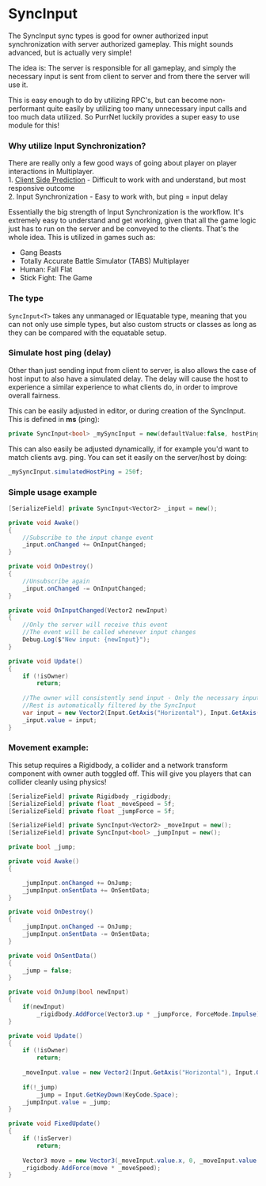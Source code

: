# SyncInput

The SyncInput sync types is good for owner authorized input synchronization with server authorized gameplay. This might sounds advanced, but is actually very simple!

The idea is: The server is responsible for all gameplay, and simply the necessary input is sent from client to server and from there the server will use it.

This is easy enough to do by utilizing RPC's, but can become non-performant quite easily by utilizing too many unnecessary input calls and too much data utilized. So PurrNet luckily provides a super easy to use module for this!

### Why utilize Input Synchronization?

There are really only a few good ways of going about player on player interactions in Multiplayer. \
1\. [Client Side Prediction](../../../tools/client-side-prediction/) - Difficult to work with and understand, but most responsive outcome\
2\. Input Synchronization - Easy to work with, but ping = input delay

Essentially the big strength of Input Synchronization is the workflow. It's extremely easy to understand and get working, given that all the game logic just has to run on the server and be conveyed to the clients. That's the whole idea. This is utilized in games such as:

* Gang Beasts
* Totally Accurate Battle Simulator (TABS) Multiplayer
* Human: Fall Flat
* Stick Fight: The Game

### The type

`SyncInput<T>` takes any unmanaged or IEquatable type, meaning that you can not only use simple types, but also custom structs or classes as long as they can be compared with the equatable setup.

### Simulate host ping (delay)

Other than just sending input from client to server, is also allows the case of host input to also have a simulated delay. The delay will cause the host to experience a similar experience to what clients do, in order to improve overall fairness.

This can be easily adjusted in editor, or during creation of the SyncInput. This is defined in **ms** (ping):

```csharp
private SyncInput<bool> _mySyncInput = new(defaultValue:false, hostPing:100f);
```

This can also easily be adjusted dynamically, if for example you'd want to match clients avg. ping. You can set it easily on the server/host by doing:

```csharp
_mySyncInput.simulatedHostPing = 250f;
```

### Simple usage example

```csharp
[SerializeField] private SyncInput<Vector2> _input = new();

private void Awake()
{
    //Subscribe to the input change event
    _input.onChanged += OnInputChanged;
}

private void OnDestroy()
{
    //Unsubscribe again
    _input.onChanged -= OnInputChanged;
}

private void OnInputChanged(Vector2 newInput)
{
    //Only the server will receive this event
    //The event will be called whenever input changes
    Debug.Log($"New input: {newInput}");
}

private void Update()
{
    if (!isOwner)
        return;
    
    //The owner will consistently send input - Only the necessary input changes will be sent
    //Rest is automatically filtered by the SyncInput
    var input = new Vector2(Input.GetAxis("Horizontal"), Input.GetAxis("Vertical"));
    _input.value = input;
}
```

### Movement example:

This setup requires a Rigidbody, a collider and a network transform component with owner auth toggled off. This will give you players that can collider cleanly using physics!

```csharp
[SerializeField] private Rigidbody _rigidbody;
[SerializeField] private float _moveSpeed = 5f;
[SerializeField] private float _jumpForce = 5f;

[SerializeField] private SyncInput<Vector2> _moveInput = new();
[SerializeField] private SyncInput<bool> _jumpInput = new();

private bool _jump;

private void Awake()
{

    _jumpInput.onChanged += OnJump;
    _jumpInput.onSentData += OnSentData;
}

private void OnDestroy()
{
    _jumpInput.onChanged -= OnJump;
    _jumpInput.onSentData -= OnSentData;
}

private void OnSentData()
{
    _jump = false;
}

private void OnJump(bool newInput)
{
    if(newInput)
        _rigidbody.AddForce(Vector3.up * _jumpForce, ForceMode.Impulse);
}

private void Update()
{
    if (!isOwner)
        return;
    
    _moveInput.value = new Vector2(Input.GetAxis("Horizontal"), Input.GetAxis("Vertical"));
    
    if(!_jump)
        _jump = Input.GetKeyDown(KeyCode.Space);
    _jumpInput.value = _jump;
}

private void FixedUpdate()
{
    if (!isServer)
        return;
    
    Vector3 move = new Vector3(_moveInput.value.x, 0, _moveInput.value.y).normalized;
    _rigidbody.AddForce(move * _moveSpeed);
}
```
